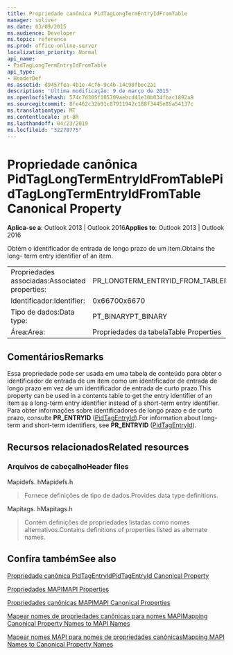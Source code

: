 ```yaml
---
title: Propriedade canônica PidTagLongTermEntryIdFromTable
manager: soliver
ms.date: 03/09/2015
ms.audience: Developer
ms.topic: reference
ms.prod: office-online-server
localization_priority: Normal
api_name:
- PidTagLongTermEntryIdFromTable
api_type:
- HeaderDef
ms.assetid: d9457fea-4b1e-4cf6-9c4b-14c98fbec2a1
description: 'Última modificação: 9 de março de 2015'
ms.openlocfilehash: 574c7d305f105709aebcd41e30b034fbac1892a9
ms.sourcegitcommit: 8fe462c32b91c87911942c188f3445e85a54137c
ms.translationtype: MT
ms.contentlocale: pt-BR
ms.lasthandoff: 04/23/2019
ms.locfileid: "32278775"
---
```

# <a name="pidtaglongtermentryidfromtable-canonical-property"></a><span data-ttu-id="f1c90-103">Propriedade canônica PidTagLongTermEntryIdFromTable</span><span class="sxs-lookup"><span data-stu-id="f1c90-103">PidTagLongTermEntryIdFromTable Canonical Property</span></span>

  
  
<span data-ttu-id="f1c90-104">**Aplica-se a**: Outlook 2013 | Outlook 2016</span><span class="sxs-lookup"><span data-stu-id="f1c90-104">**Applies to**: Outlook 2013 | Outlook 2016</span></span> 
  
<span data-ttu-id="f1c90-105">Obtém o identificador de entrada de longo prazo de um item.</span><span class="sxs-lookup"><span data-stu-id="f1c90-105">Obtains the long- term entry identifier of an item.</span></span>
  
|||
|:-----|:-----|
|<span data-ttu-id="f1c90-106">Propriedades associadas:</span><span class="sxs-lookup"><span data-stu-id="f1c90-106">Associated properties:</span></span>  <br/> |<span data-ttu-id="f1c90-107">PR_LONGTERM_ENTRYID_FROM_TABLE</span><span class="sxs-lookup"><span data-stu-id="f1c90-107">PR_LONGTERM_ENTRYID_FROM_TABLE</span></span>  <br/> |
|<span data-ttu-id="f1c90-108">Identificador:</span><span class="sxs-lookup"><span data-stu-id="f1c90-108">Identifier:</span></span>  <br/> |<span data-ttu-id="f1c90-109">0x6670</span><span class="sxs-lookup"><span data-stu-id="f1c90-109">0x6670</span></span>  <br/> |
|<span data-ttu-id="f1c90-110">Tipo de dados:</span><span class="sxs-lookup"><span data-stu-id="f1c90-110">Data type:</span></span>  <br/> |<span data-ttu-id="f1c90-111">PT_BINARY</span><span class="sxs-lookup"><span data-stu-id="f1c90-111">PT_BINARY</span></span>  <br/> |
|<span data-ttu-id="f1c90-112">Área:</span><span class="sxs-lookup"><span data-stu-id="f1c90-112">Area:</span></span>  <br/> |<span data-ttu-id="f1c90-113">Propriedades da tabela</span><span class="sxs-lookup"><span data-stu-id="f1c90-113">Table Properties</span></span>  <br/> |
   
## <a name="remarks"></a><span data-ttu-id="f1c90-114">Comentários</span><span class="sxs-lookup"><span data-stu-id="f1c90-114">Remarks</span></span>

<span data-ttu-id="f1c90-115">Essa propriedade pode ser usada em uma tabela de conteúdo para obter o identificador de entrada de um item como um identificador de entrada de longo prazo em vez de um identificador de entrada de curto prazo.</span><span class="sxs-lookup"><span data-stu-id="f1c90-115">This property can be used in a contents table to get the entry identifier of an item as a long-term entry identifier instead of a short-term entry identifier.</span></span> <span data-ttu-id="f1c90-116">Para obter informações sobre identificadores de longo prazo e de curto prazo, consulte **PR_ENTRYID** ([PidTagEntryId](pidtagentryid-canonical-property.md)).</span><span class="sxs-lookup"><span data-stu-id="f1c90-116">For information about long-term and short-term identifiers, see **PR_ENTRYID** ([PidTagEntryId](pidtagentryid-canonical-property.md)).</span></span>
  
## <a name="related-resources"></a><span data-ttu-id="f1c90-117">Recursos relacionados</span><span class="sxs-lookup"><span data-stu-id="f1c90-117">Related resources</span></span>

### <a name="header-files"></a><span data-ttu-id="f1c90-118">Arquivos de cabeçalho</span><span class="sxs-lookup"><span data-stu-id="f1c90-118">Header files</span></span>

<span data-ttu-id="f1c90-119">Mapidefs. h</span><span class="sxs-lookup"><span data-stu-id="f1c90-119">Mapidefs.h</span></span>
  
> <span data-ttu-id="f1c90-120">Fornece definições de tipo de dados.</span><span class="sxs-lookup"><span data-stu-id="f1c90-120">Provides data type definitions.</span></span>
    
<span data-ttu-id="f1c90-121">Mapitags. h</span><span class="sxs-lookup"><span data-stu-id="f1c90-121">Mapitags.h</span></span>
  
> <span data-ttu-id="f1c90-122">Contém definições de propriedades listadas como nomes alternativos.</span><span class="sxs-lookup"><span data-stu-id="f1c90-122">Contains definitions of properties listed as alternate names.</span></span>
    
## <a name="see-also"></a><span data-ttu-id="f1c90-123">Confira também</span><span class="sxs-lookup"><span data-stu-id="f1c90-123">See also</span></span>



[<span data-ttu-id="f1c90-124">Propriedade canônica PidTagEntryId</span><span class="sxs-lookup"><span data-stu-id="f1c90-124">PidTagEntryId Canonical Property</span></span>](pidtagentryid-canonical-property.md)


[<span data-ttu-id="f1c90-125">Propriedades MAPI</span><span class="sxs-lookup"><span data-stu-id="f1c90-125">MAPI Properties</span></span>](mapi-properties.md)
  
[<span data-ttu-id="f1c90-126">Propriedades canônicas MAPI</span><span class="sxs-lookup"><span data-stu-id="f1c90-126">MAPI Canonical Properties</span></span>](mapi-canonical-properties.md)
  
[<span data-ttu-id="f1c90-127">Mapear nomes de propriedades canônicas para nomes MAPI</span><span class="sxs-lookup"><span data-stu-id="f1c90-127">Mapping Canonical Property Names to MAPI Names</span></span>](mapping-canonical-property-names-to-mapi-names.md)
  
[<span data-ttu-id="f1c90-128">Mapear nomes MAPI para nomes de propriedades canônicas</span><span class="sxs-lookup"><span data-stu-id="f1c90-128">Mapping MAPI Names to Canonical Property Names</span></span>](mapping-mapi-names-to-canonical-property-names.md)

